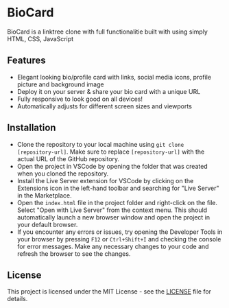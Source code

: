 # BioCard

BioCard is a linktree clone with full functionalitie built with using simply HTML, CSS, JavaScript

## Features

- Elegant looking bio/profile card with links, social media icons, profile picture and background image
- Deploy it on your server & share your bio card with a unique URL
- Fully responsive to look good on all devices!
- Automatically adjusts for different screen sizes and viewports


## Installation

- Clone the repository to your local machine using `git clone [repository-url]`. Make sure to replace `[repository-url]` with the actual URL of the GitHub repository.
- Open the project in VSCode by opening the folder that was created when you cloned the repository.
- Install the Live Server extension for VSCode by clicking on the Extensions icon in the left-hand toolbar and searching for "Live Server" in the Marketplace.
- Open the `index.html` file in the project folder and right-click on the file. Select "Open with Live Server" from the context menu. This should automatically launch a new browser window and open the project in your default browser.
- If you encounter any errors or issues, try opening the Developer Tools in your browser by pressing `F12` or `Ctrl+Shift+I` and checking the console for error messages. Make any necessary changes to your code and refresh the browser to see the changes.

## License

This project is licensed under the MIT License - see the [LICENSE](LICENSE) file for details.
